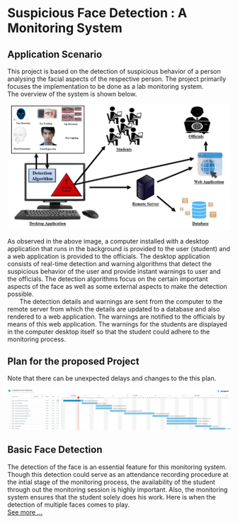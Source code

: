 # Suspicious Face Detection : A Monitoring System

## Application Scenario 

This project is based on the detection of suspicious behavior of a person analysing the facial aspects of the respective person. The project primarily focuses the implementation to be done as a lab monitoring system. 
<br/>
The overview of the system is shown below.

![See Plan](./assets/images/application_scenario.jpg?raw=true "Application Scenario")

As observed in the above image, a computer installed with a desktop application that runs in the background is provided to the user (student) and a web application is provided to the officials. The desktop application consists of real-time detection and warning algorithms that detect the suspicious behavior of the user and provide instant warnings to user and the officials. The detection algorithms focus on the certain important aspects of the face as well as some external aspects to make the detection possible. 
<br/>
&nbsp; &nbsp; &nbsp; &nbsp;The detection details and warnings are sent from the computer to the remote server from which the details are updated to a database and also rendered to a web application. The warnings are notified to the officials by means of this web application. The warnings for the students are displayed in the computer desktop itself so that the student could adhere to the monitoring process.

## Plan for the proposed Project
Note that there can be unexpected delays and changes to the this plan. 

![See Plan](./assets/images/plan.jpg?raw=true "Plan")

## Basic Face Detection
The detection of the face is an essential feature for this monitoring system. Though this detection could serve as an attendance recording procedure at the intial stage of the monitoring process, the availability of the student through out the monitoring session is highly important. Also, the monitoring system ensures that the student solely does his work. Here is when the detection of multiple faces comes to play. <br>
<a href="https://github.com/AKSHILMY/Suspicious-Face-Detection/blob/main/Implementation/Face%20Detection%20Feature/README.md">See more ...</a>
